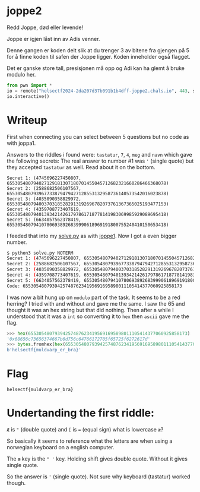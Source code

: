 # joppe2

Redd Joppe, død eller levende!

Joppe er igjen låst inn av Adis venner.

Denne gangen er koden delt slik at du trenger 3 av bitene fra gjengen på 5 for å finne koden til safen der Joppe ligger. Koden inneholder også flagget.

Det er ganske store tall, presisjonen må opp og Adi kan ha glemt å bruke modulo her.

```python
from pwn import *
io = remote("helsectf2024-2da207d37b091b1b4dff-joppe2.chals.io", 443, ssl=True)
io.interactive()
``` 

# Writeup

First when connecting you can select between 5 questions but no code as with joppa1. 

Answers to the riddles i found were: `tastatur`, `7`, `4`, `meg` and `navn` which gave the following secrets:
The real answer to number #1 was `'` (single quote) but they accepted `tastatur` as well. Read about it on the bottom.

```
Secret 1: (4745696227450807, 655305480794027129181307180701455045712682321660286466368078)
Secret 2: (2588682506107567, 655305480793967733879479427128553132958736140573542016023878)
Secret 3: (4035090358829972, 655305480794003703185282913192696782073761367365025193477153)
Secret 4: (4359708773407619, 655305480794013934214261797861718778141983069985929089695418)
Secret 5: (6634057562378419, 655305480794107806938926839990618969191800755240410150653418)
```

I feeded that into my [solve.py](solve.py) as with [joppe1](../joppe1/README.md). Now I got a even bigger number. 

```bash
$ python3 solve.py NOTERM
Secret 1: (4745696227450807, 655305480794027129181307180701455045712682321660286466368078)
Secret 2: (2588682506107567, 655305480793967733879479427128553132958736140573542016023878)
Secret 3: (4035090358829972, 655305480794003703185282913192696782073761367365025193477153)
Secret 4: (4359708773407619, 655305480794013934214261797861718778141983069985929089695418)
Secret 5: (6634057562378419, 655305480794107806938926839990618969191800755240410150653418)
Code: 655305480793942574876234195691695898011105414377060925858173
```

I was now a bit hung up on `modulo` part of the task. It seems to be a red herring? I tried with and without and gave me the same. I saw the 65 and thought it was an hex string but that did nothing. Then after a while I understood that it was a `int` so converting it to `hex` then `ascii` gave me the flag.

```python
>>> hex(655305480793942574876234195691695898011105414377060925858173)
'0x68656c73656374667b6d756c64766172705f65725f6272617d'
>>> bytes.fromhex(hex(655305480793942574876234195691695898011105414377060925858173)[2:])
b'helsectf{muldvarp_er_bra}'
```

# Flag

```
helsectf{muldvarp_er_bra}
```

# Undertanding the first riddle:

`Æ` is `"` (double quote)
and `[` is `=` (equal sign)
what is lowercase `æ`?

So basically it seems to reference what the letters are when using a norwegian keyboard on a english computer. 

The `æ` key is the `" '` key. Holding shift gives double quote. Without it gives single quote. 

So the answer is `'` (single quote). Not sure why keyboard (tastatur) worked though.